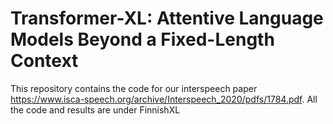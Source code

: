 # Transformer-XL: Attentive Language Models Beyond a Fixed-Length Context

This repository contains the code for our interspeech paper https://www.isca-speech.org/archive/Interspeech_2020/pdfs/1784.pdf. All the code and results are under FinnishXL
